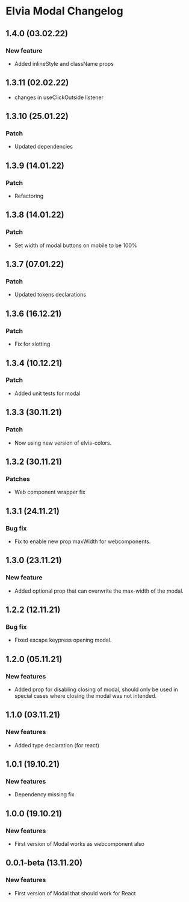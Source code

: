 # Elvia Modal Changelog

## 1.4.0 (03.02.22)

### New feature

- Added inlineStyle and className props

## 1.3.11 (02.02.22)

- changes in useClickOutside listener

## 1.3.10 (25.01.22)

### Patch

- Updated dependencies

## 1.3.9 (14.01.22)

### Patch

- Refactoring

## 1.3.8 (14.01.22)

### Patch

- Set width of modal buttons on mobile to be 100%

## 1.3.7 (07.01.22)

### Patch

- Updated tokens declarations

## 1.3.6 (16.12.21)

### Patch

- Fix for slotting

## 1.3.4 (10.12.21)

### Patch

- Added unit tests for modal

## 1.3.3 (30.11.21)

### Patch

- Now using new version of elvis-colors.

## 1.3.2 (30.11.21)

### Patches

- Web component wrapper fix

## 1.3.1 (24.11.21)

### Bug fix

- Fix to enable new prop maxWidth for webcomponents.

## 1.3.0 (23.11.21)

### New feature

- Added optional prop that can overwrite the max-width of the modal.

## 1.2.2 (12.11.21)

### Bug fix

- Fixed escape keypress opening modal.

## 1.2.0 (05.11.21)

### New features

- Added prop for disabling closing of modal, should only be used in special cases where closing the modal was
  not intended.

## 1.1.0 (03.11.21)

### New features

- Added type declaration (for react)

## 1.0.1 (19.10.21)

### New features

- Dependency missing fix

## 1.0.0 (19.10.21)

### New features

- First version of Modal works as webcomponent also

## 0.0.1-beta (13.11.20)

### New features

- First version of Modal that should work for React
